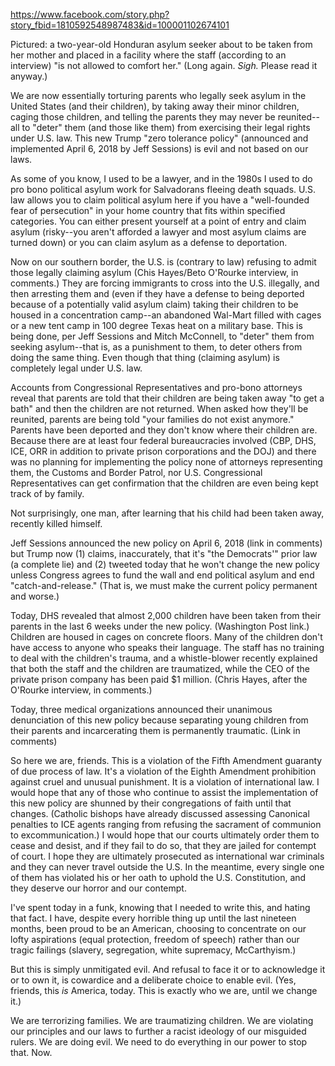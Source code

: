 https://www.facebook.com/story.php?story_fbid=1810592548987483&id=100001102674101


Pictured: a two-year-old Honduran asylum seeker about to be taken from her mother and placed in a facility where the staff (according to an interview) "is not allowed to comfort her." 
(Long again. *Sigh.* Please read it anyway.)

We are now essentially torturing parents who legally seek asylum in the United States (and their children), by taking away their minor children, caging those children, and telling the parents they may never be reunited--all to "deter" them (and those like them) from exercising their legal rights under U.S. law. This new Trump "zero tolerance policy" (announced and implemented April 6, 2018 by Jeff Sessions) is evil and not based on our laws.

As some of you know, I used to be a lawyer, and in the 1980s I used to do pro bono political asylum work for Salvadorans fleeing death squads. U.S. law allows you to claim political asylum here if you have a "well-founded fear of persecution" in your home country that fits within specified categories. You can either present yourself at a point of entry and claim asylum (risky--you aren't afforded a lawyer and most asylum claims are turned down) or you can claim asylum as a defense to deportation.

Now on our southern border, the U.S. is (contrary to law) refusing to admit those legally claiming asylum (Chis Hayes/Beto O'Rourke interview, in comments.) They are forcing immigrants to cross into the U.S. illegally, and then arresting them and (even if they have a defense to being deported because of a potentially valid asylum claim) taking their children to be housed in a concentration camp--an abandoned Wal-Mart filled with cages or a new tent camp in 100 degree Texas heat on a military base. This is being done, per Jeff Sessions and Mitch McConnell, to "deter" them from seeking asylum--that is, as a punishment to them, to deter others from doing the same thing. Even though that thing (claiming asylum) is completely legal under U.S. law.

Accounts from Congressional Representatives and pro-bono attorneys reveal that parents are told that their children are being taken away "to get a bath" and then the children are not returned. When asked how they'll be reunited, parents are being told "your families do not exist anymore." Parents have been deported and they don't know where their children are. Because there are at least four federal bureaucracies involved (CBP, DHS, ICE, ORR in addition to private prison corporations and the DOJ) and there was no planning for implementing the policy none of attorneys representing them, the Customs and Border Patrol, nor U.S. Congressional Representatives can get confirmation that the children are even being kept track of by family.

Not surprisingly, one man, after learning that his child had been taken away, recently killed himself.

Jeff Sessions announced the new policy on April 6, 2018 (link in comments) but Trump now (1) claims, inaccurately, that it's "the Democrats'" prior law (a complete lie) and (2) tweeted today that he won't change the new policy unless Congress agrees to fund the wall and end political asylum and end "catch-and-release." (That is, we must make the current policy permanent and worse.)

Today, DHS revealed that almost 2,000 children have been taken from their parents in the last 6 weeks under the new policy. (Washington Post link.) Children are housed in cages on concrete floors. Many of the children don't have access to anyone who speaks their language. The staff has no training to deal with the children's trauma, and a whistle-blower recently explained that both the staff and the children are traumatized, while the CEO of the private prison company has been paid $1 million. (Chris Hayes, after the O'Rourke interview, in comments.)

Today, three medical organizations announced their unanimous denunciation of this new policy because separating young children from their parents and incarcerating them is permanently traumatic. (Link in comments)

So here we are, friends. This is a violation of the Fifth Amendment guaranty of due process of law. It's a violation of the Eighth Amendment prohibition against cruel and unusual punishment. It is a violation of international law. I would hope that any of those who continue to assist the implementation of this new policy are shunned by their congregations of faith until that changes. (Catholic bishops have already discussed assessing Canonical penalties to ICE agents ranging from refusing the sacrament of communion to excommunication.) I would hope that our courts ultimately order them to cease and desist, and if they fail to do so, that they are jailed for contempt of court. I hope they are ultimately prosecuted as international war criminals and they can never travel outside the U.S. In the meantime, every single one of them has violated his or her oath to uphold the U.S. Constitution, and they deserve our horror and our contempt.

I've spent today in a funk, knowing that I needed to write this, and hating that fact. I have, despite every horrible thing up until the last nineteen months, been proud to be an American, choosing to concentrate on our lofty aspirations (equal protection, freedom of speech) rather than our tragic failings (slavery, segregation, white supremacy, McCarthyism.)

But this is simply unmitigated evil. And refusal to face it or to acknowledge it or to own it, is cowardice and a deliberate choice to enable evil. (Yes, friends, this _is_ America, today. This is exactly who we are, until we change it.)

We are terrorizing families. We are traumatizing children. We are violating our principles and our laws to further a racist ideology of our misguided rulers. We are doing evil. We need to do everything in our power to stop that. Now.